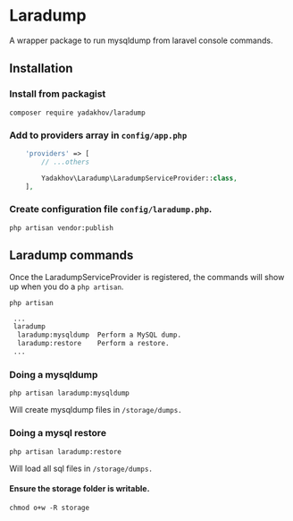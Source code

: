 # Laradump 

A wrapper package to run mysqldump from laravel console commands.

## Installation

### Install from packagist

```
composer require yadakhov/laradump
```

### Add to providers array in `config/app.php`

```php
    'providers' => [
        // ...others

        Yadakhov\Laradump\LaradumpServiceProvider::class,
    ],
```

### Create configuration file `config/laradump.php`.

```
php artisan vendor:publish
```

## Laradump commands

Once the LaradumpServiceProvider is registered, the commands will show up when you do a `php artisan`.

```
php artisan
```

```bash
 ...
 laradump
  laradump:mysqldump  Perform a MySQL dump.
  laradump:restore    Perform a restore.
 ...
```

### Doing a mysqldump

```
php artisan laradump:mysqldump
```

Will create mysqldump files in `/storage/dumps.`

### Doing a mysql restore

```
php artisan laradump:restore
```

Will load all sql files in `/storage/dumps.`

#### Ensure the storage folder is writable.

```
chmod o+w -R storage
```
